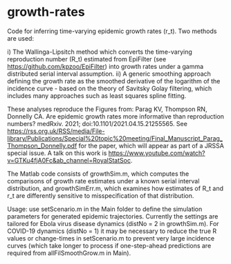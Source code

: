 # growth-rates
Code for inferring time-varying epidemic growth rates (r_t). Two methods are used:

i) The Wallinga-Lipsitch method which converts the time-varying reproduction number (R_t) estimated from EpiFilter (see https://github.com/kpzoo/EpiFilter) into growth rates under a gamma distributed serial interval assumption.
ii) A generic smoothing approach defining the growth rate as the smoothed derivative of the logarithm of the incidence curve - based on the theory of Savitsky Golay filtering, which includes many approaches such as least squares spline fitting.

These analyses reproduce the Figures from: Parag KV, Thompson RN, Donnelly CA. Are epidemic growth rates more informative than reproduction numbers? medRxiv. 2021; doi:10.1101/2021.04.15.21255565. See https://rss.org.uk/RSS/media/File-library/Publications/Special%20topic%20meeting/Final_Manuscript_Parag_Thompson_Donnelly.pdf
for the paper, which will appear as part of a JRSSA special issue. A talk on this work is https://www.youtube.com/watch?v=GTKu4fjA0Fc&ab_channel=RoyalStatSoc.

The Matlab code consists of growthSim.m, which computes the comparisons of growth rate estimates under a known serial interval distribution, and growthSimErr.m, which examines how estimates of R_t and r_t are differently sensitive to misspecification of that distribution.


Usage: use setScenario.m in the Main folder to define the simulation parameters for generated epidemic trajectories. Currently the settings are tailored for Ebola virus disease dynamics (distNo = 2 in growthSim.m). For COVID-19 dynamics (distNo = 1) it may be necessary to reduce the true R values or change-times in setScenario.m to prevent very large incidence curves (which take longer to process if one-step-ahead predictions are required from allFilSmoothGrow.m in Main).
